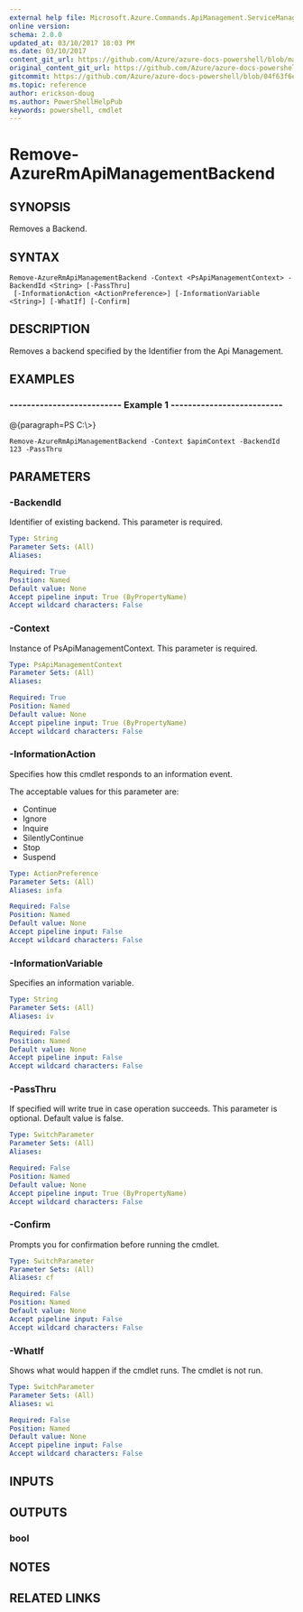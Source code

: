 ```yaml
---
external help file: Microsoft.Azure.Commands.ApiManagement.ServiceManagement.dll-Help.xml
online version:
schema: 2.0.0
updated_at: 03/10/2017 18:03 PM
ms.date: 03/10/2017
content_git_url: https://github.com/Azure/azure-docs-powershell/blob/marchrelease/azureps-cmdlets-docs/ResourceManager/AzureRM.ApiManagement/v3.5.0/Remove-AzureRmApiManagementBackend.md
original_content_git_url: https://github.com/Azure/azure-docs-powershell/blob/marchrelease/azureps-cmdlets-docs/ResourceManager/AzureRM.ApiManagement/v3.5.0/Remove-AzureRmApiManagementBackend.md
gitcommit: https://github.com/Azure/azure-docs-powershell/blob/04f63f6e685743ace2c57eb157574e34e8610b1c
ms.topic: reference
author: erickson-doug
ms.author: PowerShellHelpPub
keywords: powershell, cmdlet
---
```


# Remove-AzureRmApiManagementBackend

## SYNOPSIS
Removes a Backend.

## SYNTAX

```
Remove-AzureRmApiManagementBackend -Context <PsApiManagementContext> -BackendId <String> [-PassThru]
 [-InformationAction <ActionPreference>] [-InformationVariable <String>] [-WhatIf] [-Confirm]
```

## DESCRIPTION
Removes a backend specified by the Identifier from the Api Management.

## EXAMPLES

### --------------------------  Example 1  --------------------------
@{paragraph=PS C:\\\>}

```
Remove-AzureRmApiManagementBackend -Context $apimContext -BackendId 123 -PassThru
```

## PARAMETERS

### -BackendId
Identifier of existing backend.
This parameter is required.

```yaml
Type: String
Parameter Sets: (All)
Aliases: 

Required: True
Position: Named
Default value: None
Accept pipeline input: True (ByPropertyName)
Accept wildcard characters: False
```

### -Context
Instance of PsApiManagementContext.
This parameter is required.

```yaml
Type: PsApiManagementContext
Parameter Sets: (All)
Aliases: 

Required: True
Position: Named
Default value: None
Accept pipeline input: True (ByPropertyName)
Accept wildcard characters: False
```

### -InformationAction
Specifies how this cmdlet responds to an information event.

The acceptable values for this parameter are:

- Continue
- Ignore
- Inquire
- SilentlyContinue
- Stop
- Suspend

```yaml
Type: ActionPreference
Parameter Sets: (All)
Aliases: infa

Required: False
Position: Named
Default value: None
Accept pipeline input: False
Accept wildcard characters: False
```

### -InformationVariable
Specifies an information variable.

```yaml
Type: String
Parameter Sets: (All)
Aliases: iv

Required: False
Position: Named
Default value: None
Accept pipeline input: False
Accept wildcard characters: False
```


### -PassThru
If specified will write true in case operation succeeds.
This parameter is optional.
Default value is false.

```yaml
Type: SwitchParameter
Parameter Sets: (All)
Aliases: 

Required: False
Position: Named
Default value: None
Accept pipeline input: True (ByPropertyName)
Accept wildcard characters: False
```

### -Confirm
Prompts you for confirmation before running the cmdlet.

```yaml
Type: SwitchParameter
Parameter Sets: (All)
Aliases: cf

Required: False
Position: Named
Default value: None
Accept pipeline input: False
Accept wildcard characters: False
```

### -WhatIf
Shows what would happen if the cmdlet runs. The cmdlet is not run.

```yaml
Type: SwitchParameter
Parameter Sets: (All)
Aliases: wi

Required: False
Position: Named
Default value: None
Accept pipeline input: False
Accept wildcard characters: False
```

## INPUTS

## OUTPUTS

### bool

## NOTES

## RELATED LINKS
